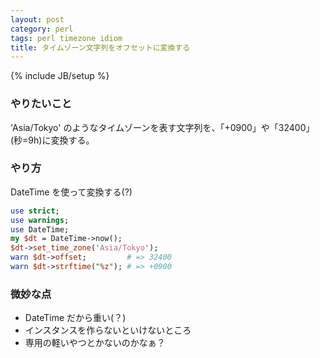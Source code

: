 ```yaml
---
layout: post
category: perl
tags: perl timezone idiom
title: タイムゾーン文字列をオフセットに変換する
---
```

{% include JB/setup %}

### やりたいこと
'Asia/Tokyo' のようなタイムゾーンを表す文字列を、「+0900」や「32400」(秒=9h)に変換する。

### やり方
DateTime を使って変換する(?)

```perl
use strict;
use warnings;
use DateTime;
my $dt = DateTime->now();
$dt->set_time_zone('Asia/Tokyo');
warn $dt->offset;         # => 32400
warn $dt->strftime("%z"); # => +0900
```

### 微妙な点
+ DateTime だから重い(？)
+ インスタンスを作らないといけないところ
+ 専用の軽いやつとかないのかなぁ？
